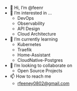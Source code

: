 - 👋 Hi, I’m @feenr
- 👀 I’m interested in ...
    - DevOps
    - Observability
    - API Design
    - Cloud Architecture
- 🌱 I’m currently learning
    - Kubernetes
    - Traefik
    - Home-Assistant
    - CloudNative-Postgres
- 💞️ I’m looking to collaborate on
    - Open Source Projects
- 📫 How to reach me
    - rfeeney0802@gmail.com

<!---
feenr/feenr is a ✨ special ✨ repository because its `README.md` (this file) appears on your GitHub profile.
You can click the Preview link to take a look at your changes.
--->
